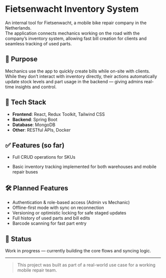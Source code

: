 # Fietsenwacht Inventory System

An internal tool for Fietsenwacht, a mobile bike repair company in the Netherlands.  
The application connects mechanics working on the road with the company’s inventory system, allowing fast bill creation for clients and seamless tracking of used parts.

## 🔧 Purpose

Mechanics use the app to quickly create bills while on-site with clients.  
While they don’t interact with inventory directly, their actions automatically update stock levels and part usage in the backend — giving admins real-time insights and control.

## 🧱 Tech Stack

- **Frontend**: React, Redux Toolkit, Tailwind CSS
- **Backend**: Spring Boot
- **Database**: MongoDB
- **Other**: RESTful APIs, Docker

## ✅ Features (so far)

- Full CRUD operations for SKUs

- Basic inventory tracking implemented for both warehouses and mobile repair buses

## 🛠️ Planned Features

- Authentication & role-based access (Admin vs Mechanic)
- Offline-first mode with sync on reconnection
- Versioning or optimistic locking for safe staged updates
- Full history of used parts and bill edits
- Barcode scanning for fast part entry

## 🚧 Status

Work in progress — currently building the core flows and syncing logic.

---

> This project was built as part of a real-world use case for a working mobile repair team.

